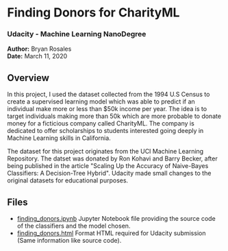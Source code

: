 # Finding Donors for CharityML
### Udacity - Machine Learning NanoDegree

**Author:** Bryan Rosales<br>
**Date:** March 11, 2020


Overview
---

In this project, I used the dataset collected from the 1994 U.S Census to create a supervised learning model which was able to predict if an individual make more or less than $50k income per year. The idea is to target individuals making more than 50k which are more probable to donate money for a ficticious company called CharityML. The company is dedicated to offer scholarships to students interested going deeply in Machine Learning skills in California. 

The dataset for this project originates from the UCI Machine Learning Repository. The datset was donated by Ron Kohavi and Barry Becker, after being published in the article "Scaling Up the Accuracy of Naive-Bayes Classifiers: A Decision-Tree Hybrid". Udacity made small changes to the original datasets for educational purposes.

Files
---
- [finding_donors.ipynb]() Jupyter Notebook file providing the source code of the classifiers and the model chosen.
- [finding_donors.html]() Format HTML required for Udacity submission (Same information like source code).